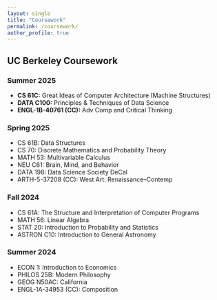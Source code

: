 ```yaml
---
layout: single
title: "Coursework"
permalink: /coursework/
author_profile: true
---
```


## UC Berkeley Coursework

### Summer 2025
- **CS 61C:** Great Ideas of Computer Architecture (Machine Structures)
- **DATA C100:** Principles & Techniques of Data Science
- **ENGL-1B-40761 (CC):** Adv Comp and Critical Thinking

### Spring 2025
- CS 61B: Data Structures
- CS 70: Discrete Mathematics and Probability Theory
- MATH 53: Multivariable Calculus
- NEU C61: Brain, Mind, and Behavior
- DATA 198: Data Science Society DeCal
- ARTH-5-37208 (CC): West Art: Renaissance–Contemp

### Fall 2024
- CS 61A: The Structure and Interpretation of Computer Programs
- MATH 56: Linear Algebra
- STAT 20: Introduction to Probability and Statistics
- ASTRON C10: Introduction to General Astronomy

### Summer 2024
- ECON 1: Introduction to Economics
- PHILOS 25B: Modern Philosophy
- GEOG N50AC: California
- ENGL-1A-34953 (CC): Composition